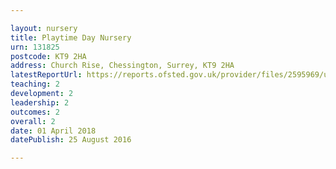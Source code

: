```yaml
---

layout: nursery
title: Playtime Day Nursery
urn: 131825
postcode: KT9 2HA
address: Church Rise, Chessington, Surrey, KT9 2HA
latestReportUrl: https://reports.ofsted.gov.uk/provider/files/2595969/urn/131825.pdf
teaching: 2
development: 2
leadership: 2
outcomes: 2
overall: 2
date: 01 April 2018 
datePublish: 25 August 2016

---
```

